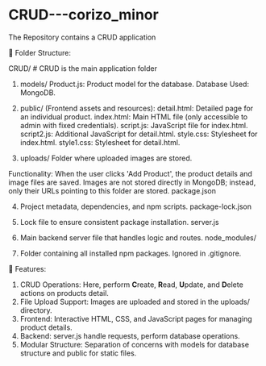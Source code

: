 # CRUD---corizo_minor
The Repository contains a CRUD application

📁 Folder Structure:

CRUD/   # CRUD is the main application folder

1. models/
		Product.js: Product model for the database.
		Database Used: MongoDB.

2. public/ (Frontend assets and resources):
		detail.html: Detailed page for an individual product.
	  index.html: Main HTML file (only accessible to admin with fixed credentials).
	  script.js: JavaScript file for index.html.
	  script2.js: Additional JavaScript for detail.html.
	  style.css: Stylesheet for index.html.
	  style1.css: Stylesheet for detail.html.

3. uploads/
  Folder where uploaded images are stored.

  Functionality:
    When the user clicks 'Add Product', the product details and image files are saved.
    Images are not stored directly in MongoDB; instead, only their URLs pointing to this folder are stored.
    package.json

4. Project metadata, dependencies, and npm scripts.
    package-lock.json

5. Lock file to ensure consistent package installation.
    server.js

6. Main backend server file that handles logic and routes.
    node_modules/

7. Folder containing all installed npm packages.
    Ignored in .gitignore.

🚀 Features:

1. CRUD Operations: Here, perform **C**reate, **R**ead, **U**pdate, and **D**elete actions on products detail.
2. File Upload Support: Images are uploaded and stored in the uploads/ directory.
3. Frontend: Interactive HTML, CSS, and JavaScript pages for managing product details.
4. Backend: server.js handle requests, perform database operations.
5. Modular Structure: Separation of concerns with models for database structure and public for static files. 

